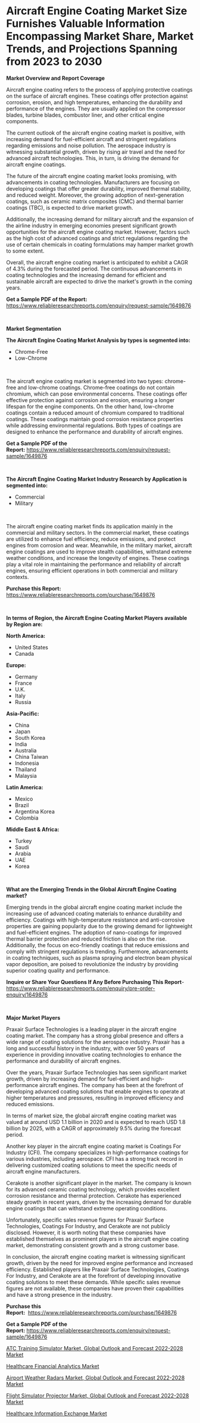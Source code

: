 <p><h1>Aircraft Engine Coating Market Size Furnishes Valuable Information Encompassing Market Share, Market Trends, and Projections Spanning from 2023 to 2030</h1></p><p><strong>Market Overview and Report Coverage</strong></p>
<p><p>Aircraft engine coating refers to the process of applying protective coatings on the surface of aircraft engines. These coatings offer protection against corrosion, erosion, and high temperatures, enhancing the durability and performance of the engines. They are usually applied on the compressor blades, turbine blades, combustor liner, and other critical engine components.</p><p>The current outlook of the aircraft engine coating market is positive, with increasing demand for fuel-efficient aircraft and stringent regulations regarding emissions and noise pollution. The aerospace industry is witnessing substantial growth, driven by rising air travel and the need for advanced aircraft technologies. This, in turn, is driving the demand for aircraft engine coatings.</p><p>The future of the aircraft engine coating market looks promising, with advancements in coating technologies. Manufacturers are focusing on developing coatings that offer greater durability, improved thermal stability, and reduced weight. Moreover, the growing adoption of next-generation coatings, such as ceramic matrix composites (CMC) and thermal barrier coatings (TBC), is expected to drive market growth.</p><p>Additionally, the increasing demand for military aircraft and the expansion of the airline industry in emerging economies present significant growth opportunities for the aircraft engine coating market. However, factors such as the high cost of advanced coatings and strict regulations regarding the use of certain chemicals in coating formulations may hamper market growth to some extent.</p><p>Overall, the aircraft engine coating market is anticipated to exhibit a CAGR of 4.3% during the forecasted period. The continuous advancements in coating technologies and the increasing demand for efficient and sustainable aircraft are expected to drive the market's growth in the coming years.</p></p>
<p><strong>Get a Sample PDF of the Report:</strong> <a href="https://www.reliableresearchreports.com/enquiry/request-sample/1649876">https://www.reliableresearchreports.com/enquiry/request-sample/1649876</a></p>
<p>&nbsp;</p>
<p><strong>Market Segmentation</strong></p>
<p><strong>The Aircraft Engine Coating Market Analysis by types is segmented into:</strong></p>
<p><ul><li>Chrome-Free</li><li>Low-Chrome</li></ul></p>
<p>&nbsp;</p>
<p><p>The aircraft engine coating market is segmented into two types: chrome-free and low-chrome coatings. Chrome-free coatings do not contain chromium, which can pose environmental concerns. These coatings offer effective protection against corrosion and erosion, ensuring a longer lifespan for the engine components. On the other hand, low-chrome coatings contain a reduced amount of chromium compared to traditional coatings. These coatings maintain good corrosion resistance properties while addressing environmental regulations. Both types of coatings are designed to enhance the performance and durability of aircraft engines.</p></p>
<p><strong>Get a Sample PDF of the Report:</strong>&nbsp;<a href="https://www.reliableresearchreports.com/enquiry/request-sample/1649876">https://www.reliableresearchreports.com/enquiry/request-sample/1649876</a></p>
<p>&nbsp;</p>
<p><strong>The Aircraft Engine Coating Market Industry Research by Application is segmented into:</strong></p>
<p><ul><li>Commercial</li><li>Military</li></ul></p>
<p>&nbsp;</p>
<p><p>The aircraft engine coating market finds its application mainly in the commercial and military sectors. In the commercial market, these coatings are utilized to enhance fuel efficiency, reduce emissions, and protect engines from corrosion and wear. Meanwhile, in the military market, aircraft engine coatings are used to improve stealth capabilities, withstand extreme weather conditions, and increase the longevity of engines. These coatings play a vital role in maintaining the performance and reliability of aircraft engines, ensuring efficient operations in both commercial and military contexts.</p></p>
<p><strong>Purchase this Report:</strong>&nbsp; <a href="https://www.reliableresearchreports.com/purchase/1649876">https://www.reliableresearchreports.com/purchase/1649876</a></p>
<p>&nbsp;</p>
<p><strong>In terms of Region, the Aircraft Engine Coating Market Players available by Region are:</strong></p>
<p>
    <p> <strong> North America: </strong>
        <ul>
            <li>United States</li>
            <li>Canada</li>
        </ul>
        </p> 
    <p> <strong> Europe: </strong>
        <ul>
            <li>Germany</li>
            <li>France</li>
            <li>U.K.</li>
            <li>Italy</li>
            <li>Russia</li>
        </ul>
        </p> 
    <p> <strong> Asia-Pacific: </strong>
        <ul>
            <li>China</li>
            <li>Japan</li>
            <li>South Korea</li>
            <li>India</li>
            <li>Australia</li>
            <li>China Taiwan</li>
            <li>Indonesia</li>
            <li>Thailand</li>
            <li>Malaysia</li>
        </ul>
        </p> 
    <p> <strong> Latin America: </strong>
        <ul>
            <li>Mexico</li>
            <li>Brazil</li>
            <li>Argentina Korea</li>
            <li>Colombia</li>
        </ul>
        </p> 
    <p> <strong> Middle East & Africa: </strong>
        <ul>
            <li>Turkey</li>
            <li>Saudi</li>
            <li>Arabia</li>
            <li>UAE</li>
            <li>Korea</li>
        </ul>
    </p>
    </p>
<p>&nbsp;</p>
<p><strong>What are the Emerging Trends in the Global Aircraft Engine Coating market?</strong></p>
<p><p>Emerging trends in the global aircraft engine coating market include the increasing use of advanced coating materials to enhance durability and efficiency. Coatings with high-temperature resistance and anti-corrosive properties are gaining popularity due to the growing demand for lightweight and fuel-efficient engines. The adoption of nano-coatings for improved thermal barrier protection and reduced friction is also on the rise. Additionally, the focus on eco-friendly coatings that reduce emissions and comply with stringent regulations is trending. Furthermore, advancements in coating techniques, such as plasma spraying and electron beam physical vapor deposition, are poised to revolutionize the industry by providing superior coating quality and performance.</p></p>
<p><strong>Inquire or Share Your Questions If Any Before Purchasing This Report</strong>- <a href="https://www.reliableresearchreports.com/enquiry/pre-order-enquiry/1649876">https://www.reliableresearchreports.com/enquiry/pre-order-enquiry/1649876</a></p>
<p>&nbsp;</p>
<p><strong>Major Market Players</strong></p>
<p><p>Praxair Surface Technologies is a leading player in the aircraft engine coating market. The company has a strong global presence and offers a wide range of coating solutions for the aerospace industry. Praxair has a long and successful history in the industry, with over 50 years of experience in providing innovative coating technologies to enhance the performance and durability of aircraft engines.</p><p>Over the years, Praxair Surface Technologies has seen significant market growth, driven by increasing demand for fuel-efficient and high-performance aircraft engines. The company has been at the forefront of developing advanced coating solutions that enable engines to operate at higher temperatures and pressures, resulting in improved efficiency and reduced emissions.</p><p>In terms of market size, the global aircraft engine coating market was valued at around USD 1.1 billion in 2020 and is expected to reach USD 1.8 billion by 2025, with a CAGR of approximately 9.5% during the forecast period. </p><p>Another key player in the aircraft engine coating market is Coatings For Industry (CFI). The company specializes in high-performance coatings for various industries, including aerospace. CFI has a strong track record in delivering customized coating solutions to meet the specific needs of aircraft engine manufacturers.</p><p>Cerakote is another significant player in the market. The company is known for its advanced ceramic coating technology, which provides excellent corrosion resistance and thermal protection. Cerakote has experienced steady growth in recent years, driven by the increasing demand for durable engine coatings that can withstand extreme operating conditions.</p><p>Unfortunately, specific sales revenue figures for Praxair Surface Technologies, Coatings For Industry, and Cerakote are not publicly disclosed. However, it is worth noting that these companies have established themselves as prominent players in the aircraft engine coating market, demonstrating consistent growth and a strong customer base.</p><p>In conclusion, the aircraft engine coating market is witnessing significant growth, driven by the need for improved engine performance and increased efficiency. Established players like Praxair Surface Technologies, Coatings For Industry, and Cerakote are at the forefront of developing innovative coating solutions to meet these demands. While specific sales revenue figures are not available, these companies have proven their capabilities and have a strong presence in the industry.</p></p>
<p><strong>Purchase this Report:</strong>&nbsp;&nbsp;<a href="https://www.reliableresearchreports.com/purchase/1649876">https://www.reliableresearchreports.com/purchase/1649876</a></p>
<p></p>
<p><strong>Get a Sample PDF of the Report:</strong>&nbsp;<a href="https://www.reliableresearchreports.com/enquiry/request-sample/1649876">https://www.reliableresearchreports.com/enquiry/request-sample/1649876</a></p>
<p><p><a href="https://www.linkedin.com/pulse/atc-training-simulator-market-global-outlook/">ATC Training Simulator Market, Global Outlook and Forecast 2022-2028 Market</a></p><p><a href="https://medium.com/@yashreports27/healthcare-financial-analytics-market-size-cagr-trends-2024-2030-5598a242d61b">Healthcare Financial Analytics Market</a></p><p><a href="https://www.linkedin.com/pulse/airport-weather-radars-market-global-outlook-forecast-2022-2028/">Airport Weather Radars Market, Global Outlook and Forecast 2022-2028 Market</a></p><p><a href="https://www.linkedin.com/pulse/flight-simulator-projector-market-global-outlook-forecast/">Flight Simulator Projector Market, Global Outlook and Forecast 2022-2028 Market</a></p><p><a href="https://medium.com/@shivay151299/healthcare-information-exchange-market-opportunities-and-strategies-forecast-for-period-from-cc6cf010363f">Healthcare Information Exchange Market</a></p></p>